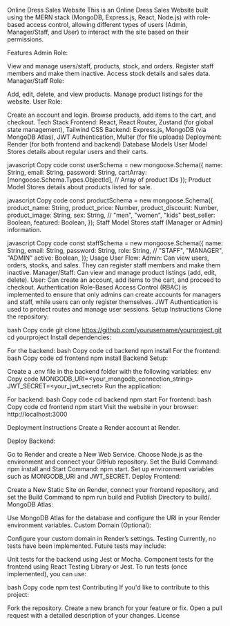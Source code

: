 Online Dress Sales Website
This is an Online Dress Sales Website built using the MERN stack (MongoDB, Express.js, React, Node.js) with role-based access control, allowing different types of users (Admin, Manager/Staff, and User) to interact with the site based on their permissions.

Features
Admin Role:

View and manage users/staff, products, stock, and orders.
Register staff members and make them inactive.
Access stock details and sales data.
Manager/Staff Role:

Add, edit, delete, and view products.
Manage product listings for the website.
User Role:

Create an account and login.
Browse products, add items to the cart, and checkout.
Tech Stack
Frontend: React, React Router, Zustand (for global state management), Tailwind CSS
Backend: Express.js, MongoDB (via MongoDB Atlas), JWT Authentication, Multer (for file uploads)
Deployment: Render (for both frontend and backend)
Database Models
User Model
Stores details about regular users and their carts.

javascript
Copy code
const userSchema = new mongoose.Schema({
  name: String,
  email: String,
  password: String,
  cartArray: [mongoose.Schema.Types.ObjectId],  // Array of product IDs
});
Product Model
Stores details about products listed for sale.

javascript
Copy code
const productSchema = new mongoose.Schema({
  product_name: String,
  product_price: Number,
  product_discount: Number,
  product_image: String,
  sex: String,  // "men", "women", "kids"
  best_seller: Boolean,
  featured: Boolean,
});
Staff Model
Stores staff (Manager or Admin) information.

javascript
Copy code
const staffSchema = new mongoose.Schema({
  name: String,
  email: String,
  password: String,
  role: String, // "STAFF", "MANAGER", "ADMIN"
  active: Boolean,
});
Usage
User Flow:
Admin: Can view users, orders, stocks, and sales. They can register staff members and make them inactive.
Manager/Staff: Can view and manage product listings (add, edit, delete).
User: Can create an account, add items to the cart, and proceed to checkout.
Authentication
Role-Based Access Control (RBAC) is implemented to ensure that only admins can create accounts for managers and staff, while users can only register themselves.
JWT Authentication is used to protect routes and manage user sessions.
Setup Instructions
Clone the repository:

bash
Copy code
git clone https://github.com/yourusername/yourproject.git
cd yourproject
Install dependencies:

For the backend:
bash
Copy code
cd backend
npm install
For the frontend:
bash
Copy code
cd frontend
npm install
Backend Setup:

Create a .env file in the backend folder with the following variables:
env
Copy code
MONGODB_URI=<your_mongodb_connection_string>
JWT_SECRET=<your_jwt_secret>
Run the application:

For backend:
bash
Copy code
cd backend
npm start
For frontend:
bash
Copy code
cd frontend
npm start
Visit the website in your browser:
http://localhost:3000

Deployment Instructions
Create a Render account at Render.

Deploy Backend:

Go to Render and create a New Web Service.
Choose Node.js as the environment and connect your GitHub repository.
Set the Build Command: npm install and Start Command: npm start.
Set up environment variables such as MONGODB_URI and JWT_SECRET.
Deploy Frontend:

Create a New Static Site on Render, connect your frontend repository, and set the Build Command to npm run build and Publish Directory to build/.
MongoDB Atlas:

Use MongoDB Atlas for the database and configure the URI in your Render environment variables.
Custom Domain (Optional):

Configure your custom domain in Render’s settings.
Testing
Currently, no tests have been implemented. Future tests may include:

Unit tests for the backend using Jest or Mocha.
Component tests for the frontend using React Testing Library or Jest.
To run tests (once implemented), you can use:

bash
Copy code
npm test
Contributing
If you'd like to contribute to this project:

Fork the repository.
Create a new branch for your feature or fix.
Open a pull request with a detailed description of your changes.
License
